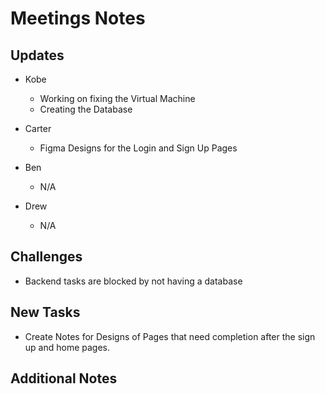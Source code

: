 # Meetings Notes

## Updates

- Kobe
  - Working on fixing the Virtual Machine
  - Creating the Database

- Carter
  - Figma Designs for the Login and Sign Up Pages 

- Ben 
  - N/A

- Drew
  - N/A

## Challenges

- Backend tasks are blocked by not having a database

## New Tasks

- Create Notes for Designs of Pages that need completion after the sign up and home pages. 

## Additional Notes

